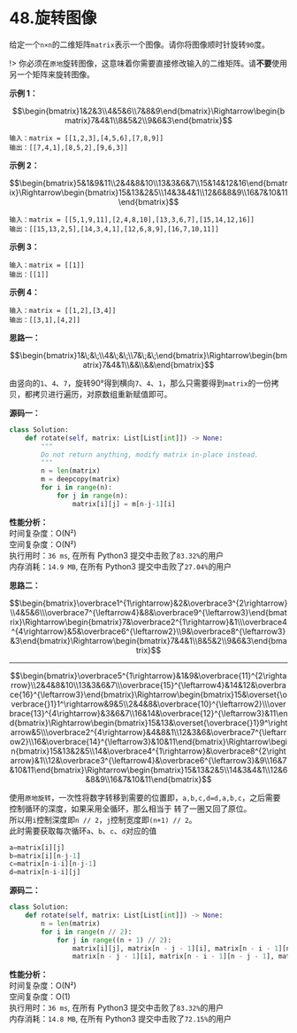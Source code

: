 # 48.旋转图像

给定一个`n×n`的二维矩阵`matrix`表示一个图像。请你将图像顺时针旋转`90`度。  

!> 你必须在`原地`旋转图像，这意味着你需要直接修改输入的二维矩阵。请**不要**使用另一个矩阵来旋转图像。  

**示例 1：**

```math
\begin{bmatrix}1&2&3\\4&5&6\\7&8&9\end{bmatrix}\Rightarrow\begin{bmatrix}7&4&1\\8&5&2\\9&6&3\end{bmatrix}
```
```code
输入：matrix = [[1,2,3],[4,5,6],[7,8,9]]
输出：[[7,4,1],[8,5,2],[9,6,3]]
```

**示例 2：**
```math
\begin{bmatrix}5&1&9&11\\2&4&8&10\\13&3&6&7\\15&14&12&16\end{bmatrix}\Rightarrow\begin{bmatrix}15&13&2&5\\14&3&4&1\\12&6&8&9\\16&7&10&11\end{bmatrix}
```
```code
输入：matrix = [[5,1,9,11],[2,4,8,10],[13,3,6,7],[15,14,12,16]]
输出：[[15,13,2,5],[14,3,4,1],[12,6,8,9],[16,7,10,11]]
```

**示例 3：**
```code
输入：matrix = [[1]]
输出：[[1]]
```

**示例 4：**
```code
输入：matrix = [[1,2],[3,4]]
输出：[[3,1],[4,2]]
```


**思路一：**
```math
\begin{bmatrix}1&\;&\;\\4&\;&\;\\7&\;&\;\end{bmatrix}\Rightarrow\begin{bmatrix}7&4&1\\&&\\&&\end{bmatrix}
```
由竖向的`1`、`4`、`7`，旋转90°得到横向`7`、`4`、`1`，那么只需要得到`matrix`的一份拷贝，都拷贝进行遍历，对原数组重新赋值即可。


**源码一：**
```python
class Solution:
    def rotate(self, matrix: List[List[int]]) -> None:
        """
        Do not return anything, modify matrix in-place instead.
        """
        n = len(matrix)
        m = deepcopy(matrix)
        for i in range(n):
            for j in range(n):
                matrix[i][j] = m[n-j-1][i]
```
**性能分析：**  
时间复杂度：O(N²)  
空间复杂度：O(N²)  
执行用时：`36 ms`, 在所有 Python3 提交中击败了`83.32%`的用户  
内存消耗：`14.9 MB`, 在所有 Python3 提交中击败了`27.04%`的用户

**思路二：**
```math
\begin{bmatrix}\overbrace1^{1\rightarrow}&2&\overbrace3^{2\rightarrow}\\4&5&6\\\overbrace7^{\leftarrow4}&8&\overbrace9^{\leftarrow3}\end{bmatrix}\Rightarrow\begin{bmatrix}7&\overbrace2^{1\rightarrow}&1\\\overbrace4^{4\rightarrow}&5&\overbrace6^{\leftarrow2}\\9&\overbrace8^{\leftarrow3}&3\end{bmatrix}\Rightarrow\begin{bmatrix}7&4&1\\8&5&2\\9&6&3\end{bmatrix}
```
-----------------------
```math
\begin{bmatrix}\overbrace5^{1\rightarrow}&1&9&\overbrace{11}^{2\rightarrow}\\2&4&8&10\\13&3&6&7\\\overbrace{15}^{\leftarrow4}&14&12&\overbrace{16}^{\leftarrow3}\end{bmatrix}\Rightarrow\begin{bmatrix}15&\overset{\overbrace{}1}1^\rightarrow&9&5\\2&4&8&\overbrace{10}^{\leftarrow2}\\\overbrace{13}^{4\rightarrow}&3&6&7\\16&14&\overbrace{12}^{\leftarrow3}&11\end{bmatrix}\Rightarrow\begin{bmatrix}15&13&\overset{\overbrace{}1}9^\rightarrow&5\\\overbrace2^{4\rightarrow}&4&8&1\\12&3&6&\overbrace7^{\leftarrow2}\\16&\overbrace{14}^{\leftarrow3}&10&11\end{bmatrix}\Rightarrow\begin{bmatrix}15&13&2&5\\14&\overbrace4^{1\rightarrow}&\overbrace8^{2\rightarrow}&1\\12&\overbrace3^{\leftarrow4}&\overbrace6^{\leftarrow3}&9\\16&7&10&11\end{bmatrix}\Rightarrow\begin{bmatrix}15&13&2&5\\14&3&4&1\\12&6&8&9\\16&7&10&11\end{bmatrix}
```
使用`原地旋转`，一次性将数字转移到需要的位置即，`a,b,c,d=d,a,b,c`，之后需要控制循环的深度，如果采用全循环，那么相当于
转了一圈又回了原位。  
所以用`i`控制深度即`n // 2`，`j`控制宽度即`(n+1) // 2`。  
此时需要获取每次循环`a`、`b`、`c`、`d`对应的值  
```python
a=matrix[i][j]  
b=matrix[i][n-j-1]
c=matrix[n-i-i][n-j-1]
d=matrix[n-i-i][j]
```


**源码二：**
```python
class Solution:
    def rotate(self, matrix: List[List[int]]) -> None:
        n = len(matrix)
        for i in range(n // 2):
            for j in range((n + 1) // 2):
                matrix[i][j], matrix[n - j - 1][i], matrix[n - i - 1][n - j - 1], matrix[j][n - i - 1] = \
                matrix[n - j - 1][i], matrix[n - i - 1][n - j - 1], matrix[j][n - i - 1], matrix[i][j]
```
**性能分析：**  
时间复杂度：O(N²)  
空间复杂度：O(1)  
执行用时：`36 ms`, 在所有 Python3 提交中击败了`83.32%`的用户  
内存消耗：`14.8 MB`, 在所有 Python3 提交中击败了`72.15%`的用户
